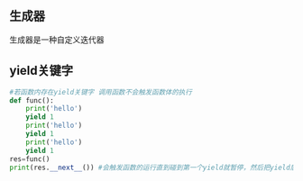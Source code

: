 ## 生成器
生成器是一种自定义迭代器
## yield关键字
```python
#若函数内存在yield关键字 调用函数不会触发函数体的执行
def func():
    print('hello')
    yield 1
    print('hello')
    yield 1
    print('hello')
    yield 1
res=func()
print(res.__next__()) #会触发函数的运行直到碰到第一个yield就暂停，然后把yield后的值当成本次计算结果
```